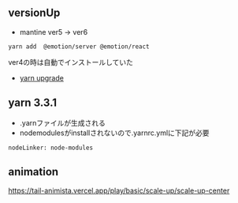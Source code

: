 ## versionUp

- mantine ver5 → ver6
```
yarn add  @emotion/server @emotion/react
```
ver4の時は自動でインストールしていた

- [yarn upgrade](https://qiita.com/teinen_qiita/items/18ca1fb433914e09c9e4)

## yarn 3.3.1
- .yarnファイルが生成される
- nodemodulesがinstallされないので.yarnrc.ymlに下記が必要
```
nodeLinker: node-modules
```

## animation
https://tail-animista.vercel.app/play/basic/scale-up/scale-up-center
